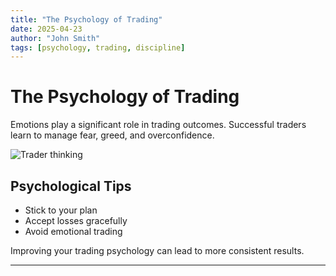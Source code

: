 ```yaml
---
title: "The Psychology of Trading"
date: 2025-04-23
author: "John Smith"
tags: [psychology, trading, discipline]
---
```


# The Psychology of Trading

Emotions play a significant role in trading outcomes. Successful traders learn to manage fear, greed, and overconfidence.

![Trader thinking](https://placehold.co/600x400?text=Trading+Psychology)

## Psychological Tips
- Stick to your plan
- Accept losses gracefully
- Avoid emotional trading

Improving your trading psychology can lead to more consistent results.

---

